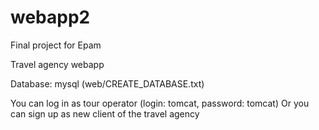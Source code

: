 # webapp2
Final project for Epam

Travel agency webapp

Database: mysql (web/CREATE_DATABASE.txt)

You can log in as tour operator (login: tomcat, password: tomcat)
Or you can sign up as new client of the travel agency
